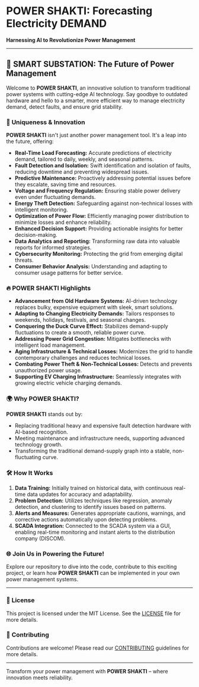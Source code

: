 # **POWER SHAKTI: Forecasting Electricity DEMAND**

**Harnessing AI to Revolutionize Power Management**

---

## 🚀 **SMART SUBSTATION: The Future of Power Management**

Welcome to **POWER SHAKTI**, an innovative solution to transform traditional power systems with cutting-edge AI technology. Say goodbye to outdated hardware and hello to a smarter, more efficient way to manage electricity demand, detect faults, and ensure grid stability.

### 🌟 **Uniqueness & Innovation**

**POWER SHAKTI** isn't just another power management tool. It's a leap into the future, offering:

- **Real-Time Load Forecasting:** Accurate predictions of electricity demand, tailored to daily, weekly, and seasonal patterns.
- **Fault Detection and Isolation:** Swift identification and isolation of faults, reducing downtime and preventing widespread issues.
- **Predictive Maintenance:** Proactively addressing potential issues before they escalate, saving time and resources.
- **Voltage and Frequency Regulation:** Ensuring stable power delivery even under fluctuating demands.
- **Energy Theft Detection:** Safeguarding against non-technical losses with intelligent monitoring.
- **Optimization of Power Flow:** Efficiently managing power distribution to minimize losses and enhance reliability.
- **Enhanced Decision Support:** Providing actionable insights for better decision-making.
- **Data Analytics and Reporting:** Transforming raw data into valuable reports for informed strategies.
- **Cybersecurity Monitoring:** Protecting the grid from emerging digital threats.
- **Consumer Behavior Analysis:** Understanding and adapting to consumer usage patterns for better service.

### 🔥 **POWER SHAKTI Highlights**

- **Advancement from Old Hardware Systems:** AI-driven technology replaces bulky, expensive equipment with sleek, smart solutions.
- **Adapting to Changing Electricity Demands:** Tailors responses to weekends, holidays, festivals, and seasonal changes.
- **Conquering the Duck Curve Effect:** Stabilizes demand-supply fluctuations to create a smooth, reliable power curve.
- **Addressing Power Grid Congestion:** Mitigates bottlenecks with intelligent load management.
- **Aging Infrastructure & Technical Losses:** Modernizes the grid to handle contemporary challenges and reduces technical losses.
- **Combating Power Theft & Non-Technical Losses:** Detects and prevents unauthorized power usage.
- **Supporting EV Charging Infrastructure:** Seamlessly integrates with growing electric vehicle charging demands.

### 🌍 **Why POWER SHAKTI?**

**POWER SHAKTI** stands out by:
- Replacing traditional heavy and expensive fault detection hardware with AI-based recognition.
- Meeting maintenance and infrastructure needs, supporting advanced technology growth.
- Transforming the traditional demand-supply graph into a stable, non-fluctuating curve.

### 🛠️ **How It Works**

1. **Data Training:** Initially trained on historical data, with continuous real-time data updates for accuracy and adaptability.
2. **Problem Detection:** Utilizes techniques like regression, anomaly detection, and clustering to identify issues based on patterns.
3. **Alerts and Measures:** Generates appropriate cautions, warnings, and corrective actions automatically upon detecting problems.
4. **SCADA Integration:** Connected to the SCADA system via a GUI, enabling real-time monitoring and instant alerts to the distribution company (DISCOM).

### 🌐 **Join Us in Powering the Future!**

Explore our repository to dive into the code, contribute to this exciting project, or learn how **POWER SHAKTI** can be implemented in your own power management systems.

---

### 📜 **License**

This project is licensed under the MIT License. See the [LICENSE](LICENSE) file for more details.

### 🤝 **Contributing**

Contributions are welcome! Please read our [CONTRIBUTING](CONTRIBUTING.md) guidelines for more details.

---

Transform your power management with **POWER SHAKTI** – where innovation meets reliability.

